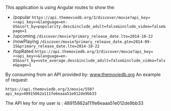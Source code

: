 This application is using Angular routes to show the:
- /popular
`https://api.themoviedb.org/3/discover/movie?api_key=<<api_key>>&language=en-US&sort_by=popularity.desc&include_adult=false&include_video=false&page=1`
- /upcoming
`/discover/movie?primary_release_date.lte=2014-10-22`
- /nowPlaying
`/discover/movie?primary_release_date.gte=2014-09-15&primary_release_date.lte=2014-10-22`
- /topRated
`https://api.themoviedb.org/3/discover/movie?api_key=<<api_key>>&language=en-US&sort_by=vote_average.desc&include_adult=false&include_video=false&page=1`

By consuming from an API provided by: www.themoviedb.org
An example of request: 
```
https://api.themoviedb.org/3/movie/550?api_key=48915862a111fe6eaaa51e012de9bb33
```

The API key for my user is : 48915862a111fe6eaaa51e012de9bb33
